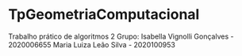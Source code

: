 # TpGeometriaComputacional
Trabalho prático de algoritmos 2
Grupo:
Isabella Vignolli Gonçalves - 2020006655
Maria Luiza Leão Silva - 2020100953
